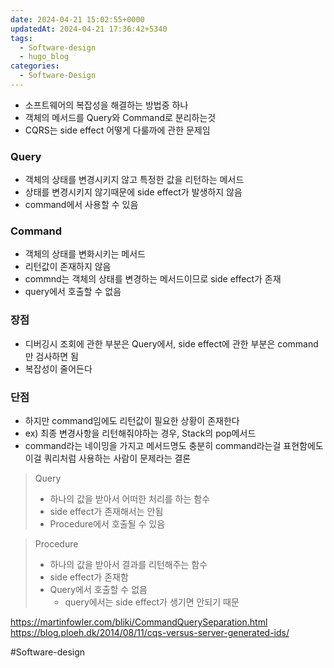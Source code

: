 ```yaml
---
date: 2024-04-21 15:02:55+0000
updatedAt: 2024-04-21 17:36:42+5340
tags:
  - Software-design
  - hugo_blog
categories:
  - Software-Design
---
```

- 소프트웨어의 복잡성을 해결하는 방법중 하나
- 객체의 메서드를 Query와 Command로 분리하는것
- CQRS는 side effect 어떻게 다룰까에 관한 문제임

### Query
- 객체의 상태를 변경시키지 않고 특정한 값을 리턴하는 메서드
- 상태를 변경시키지 않기때문에 side effect가 발생하지 않음
- command에서 사용할 수 있음

### Command
- 객체의 상태를 변화시키는 메서드
- 리턴값이 존재하지 않음
- commnd는 객체의 상태를 변경하는 메서드이므로 side effect가 존재
- query에서 호출할 수 없음

### 장점
- 디버깅시 조회에 관한 부분은 Query에서, side effect에 관한 부분은 command만 검사하면 됨
- 복잡성이 줄어든다

### 단점
- 하지만 command임에도 리턴값이 필요한 상황이 존재한다
- ex) 최종 변경사항을 리턴해줘야하는 경우, Stack의 pop메서드
- command라는 네이밍을 가지고 메서드명도 충분히 command라는걸 표현함에도 이걸 쿼리처럼 사용하는 사람이 문제라는 결론



> Query
> - 하나의 값을 받아서 어떠한 처리를 하는 함수
> - side effect가 존재해서는 안됨
> - Procedure에서 호출될 수 있음

> Procedure
> - 하나의 값을 받아서 결과를 리턴해주는 함수
> - side effect가 존재함
> - Query에서 호출할 수 없음
> 	- query에서는 side effect가 생기면 안되기 때문

https://martinfowler.com/bliki/CommandQuerySeparation.html
https://blog.ploeh.dk/2014/08/11/cqs-versus-server-generated-ids/

#Software-design 